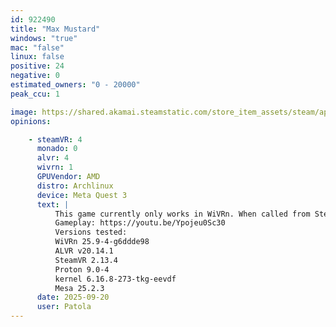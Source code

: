 ```yaml
---
id: 922490
title: "Max Mustard"
windows: "true"
mac: "false"
linux: false
positive: 24
negative: 0
estimated_owners: "0 - 20000"
peak_ccu: 1

image: https://shared.akamai.steamstatic.com/store_item_assets/steam/apps/922490/header.jpg?t=1730770161
opinions:

    - steamVR: 4
      monado: 0
      alvr: 4
      wivrn: 1
      GPUVendor: AMD
      distro: Archlinux
      device: Meta Quest 3
      text: |
          This game currently only works in WiVRn. When called from Steam Link or ALVR, it starts in the screen instead of in VR.
          Gameplay: https://youtu.be/Ypojeu0Sc30
          Versions tested:
          WiVRn 25.9-4-g6ddde98
          ALVR v20.14.1
          SteamVR 2.13.4
          Proton 9.0-4
          kernel 6.16.8-273-tkg-eevdf
          Mesa 25.2.3
      date: 2025-09-20
      user: Patola
---
```

